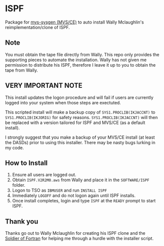 # ISPF
Package for [mvs-sysgen (MVS/CE)](https://github.com/MVS-sysgen/sysgen) to auto install Wally Mclaughlin's reimplementation/clone of ISPF. 

## Note
You must obtain the tape file directly from Wally.  This repo only provides the supporting pieces to automate the installation. Wally  has not given me permission to distribute his ISPF, therefore I leave it up to you to obtain the tape from Wally. 

## VERY IMPORTANT NOTE
This install updates the logon procedure and will fail if users are currently logged into your system when those steps are exectuted.

This scripted install will make a backup copy of `SYS1.PROCLIB(IKJACCNT)` to `SYS1.PROCLIB(IKJORIG)` for safety reasons. `SYS1.PROCLIB(IKJACCNT)` will then be replaced with a version tailored for ISPF and MVS/CE (as a default install).

I strongly suggest that you make a backup of your MVS/CE install (at least the DASDs) prior to using this installer.  There may be nasty bugs lurking in my code.

## How to Install
1. Ensure all users are logged out.
2. Obtain `ISPF.V2R2M0.aws` from Wally and place it in the `SOFTWARE/ISPF` folder.
3. Logon to TSO as `IBMUSER` and run `INSTALL ISPF`
4. Immediately `LOGOFF` and do not logon again until ISPF installs.
5. Once install completes, login and type `ISPF` at the `READY` prompt to start ISPF.

## Thank you
Thanks go out to Wally Mclaughlin for creating his ISPF clone and the [Soldier of Fortran](https://github.com/mainframed) for helping me through a hurdle with the installer script.
